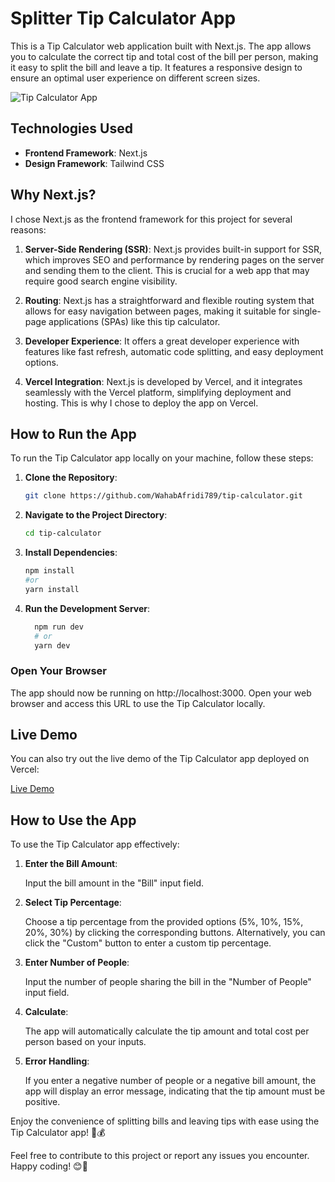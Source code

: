 # Splitter Tip Calculator App

This is a Tip Calculator web application built with Next.js. The app allows you to calculate the correct tip and total cost of the bill per person, making it easy to split the bill and leave a tip. It features a responsive design to ensure an optimal user experience on different screen sizes.

![Tip Calculator App](screenshot.png)

## Technologies Used

- **Frontend Framework**: Next.js
- **Design Framework**: Tailwind CSS

## Why Next.js?

I chose Next.js as the frontend framework for this project for several reasons:

1. **Server-Side Rendering (SSR)**: Next.js provides built-in support for SSR, which improves SEO and performance by rendering pages on the server and sending them to the client. This is crucial for a web app that may require good search engine visibility.

2. **Routing**: Next.js has a straightforward and flexible routing system that allows for easy navigation between pages, making it suitable for single-page applications (SPAs) like this tip calculator.

3. **Developer Experience**: It offers a great developer experience with features like fast refresh, automatic code splitting, and easy deployment options.

4. **Vercel Integration**: Next.js is developed by Vercel, and it integrates seamlessly with the Vercel platform, simplifying deployment and hosting. This is why I chose to deploy the app on Vercel.

## How to Run the App

To run the Tip Calculator app locally on your machine, follow these steps:

1. **Clone the Repository**:

   ```bash
   git clone https://github.com/WahabAfridi789/tip-calculator.git

2. **Navigate to the Project Directory**:

   ```bash
   cd tip-calculator

3. **Install Dependencies**:

   ```bash
   npm install
   #or
   yarn install

4. **Run the Development Server**:

   ```bash
     npm run dev
     # or
     yarn dev

### Open Your Browser

The app should now be running on http://localhost:3000. Open your web browser and access this URL to use the Tip Calculator locally.



## Live Demo

You can also try out the live demo of the Tip Calculator app deployed on Vercel:

[Live Demo]((https://splitter-calculator-next-js.vercel.app/))

## How to Use the App

To use the Tip Calculator app effectively:

1. **Enter the Bill Amount**:

   Input the bill amount in the "Bill" input field.

2. **Select Tip Percentage**:

   Choose a tip percentage from the provided options (5%, 10%, 15%, 20%, 30%) by clicking the corresponding buttons. Alternatively, you can click the "Custom" button to enter a custom tip percentage.

3. **Enter Number of People**:

   Input the number of people sharing the bill in the "Number of People" input field.

4. **Calculate**:

   The app will automatically calculate the tip amount and total cost per person based on your inputs.

5. **Error Handling**:

   If you enter a negative number of people or a negative bill amount, the app will display an error message, indicating that the tip amount must be positive.

Enjoy the convenience of splitting bills and leaving tips with ease using the Tip Calculator app! 🧾💰

Feel free to contribute to this project or report any issues you encounter. Happy coding! 😊🚀

   
